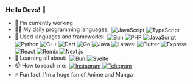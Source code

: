 <h3>Hello Devs! 👋</h3>
<ul>
    <li>
        <span>
            🏢 I’m currently working
        </span>
    </li>
    <li>
        <span>
            👨‍💻 My daily programming languages:&nbsp;
            <img align="center" alt="JavaScript" src="https://img.shields.io/badge/Javascript%20-%23F7DF1E.svg?&style=for-the-badge&logo=javascript&logoColor=222222">
            <img align="center" alt="TypeScript" src="https://img.shields.io/badge/TypeScript%20-%23007ACC.svg?&style=for-the-badge&logo=typescript&logoColor=white">
        </span>
    </li>
    <li>
        <span>
            🚩 Used languages and frameworks:&nbsp;
            <img align="center" alt="Bun" src="https://img.shields.io/badge/bun%20-%23faf1e1.svg?&style=for-the-badge&logo=bun&logoColor=222222">
            <img align="center" alt="PHP" src="https://img.shields.io/badge/php%20-%23777BB4.svg?&style=for-the-badge&logo=php&logoColor=white">
            <img align="center" alt="JavaScript" src="https://img.shields.io/badge/js%20-%23F7DF1E.svg?&style=for-the-badge&logo=javascript&logoColor=222222">
            <img align="center" alt="Python" src="https://img.shields.io/badge/python%20-%233776AB.svg?&style=for-the-badge&logo=python&logoColor=white">
            <img align="center" alt="C++" src="https://img.shields.io/badge/C++%20-%2300599C.svg?&style=for-the-badge&logo=c%2B%2B&logoColor=white">
            <img align="center" alt="Dart" src="https://img.shields.io/badge/Dart%20-%230175C2.svg?&style=for-the-badge&logo=dart&logoColor=white">
            <img align="center" alt="Go" src="https://img.shields.io/badge/Go%20-%2300ADD8.svg?&style=for-the-badge&logo=go&logoColor=white">
            <img align="center" alt="Java" src="https://img.shields.io/badge/java%20-%23007396.svg?&style=for-the-badge&logo=java&logoColor=white">
            <img align="center" alt="Laravel" src="https://img.shields.io/badge/laravel%20-%23FF2D20.svg?&style=for-the-badge&logo=laravel&logoColor=white">
            <img align="center" alt="Flutter" src="https://img.shields.io/badge/flutter%20-%2302569B.svg?&style=for-the-badge&logo=flutter&logoColor=white">
            <img align="center" alt="Express" src="https://img.shields.io/badge/express%20-%23000000.svg?&style=for-the-badge&logo=express&logoColor=white">
            <img align="center" alt="React" src="https://img.shields.io/badge/react%20-%2361DAFB.svg?&style=for-the-badge&logo=react&logoColor=white">
            <img align="center" alt="Remix" src="https://img.shields.io/badge/remix%20-%23000000.svg?&style=for-the-badge&logo=remix&logoColor=white">
            <img align="center" alt="Next.js" src="https://img.shields.io/badge/next%20-%23000000.svg?&style=for-the-badge&logo=next.js&logoColor=white">
        </span>
    </li>
    <li>
        <span>
            🏫 Learning all about:&nbsp;
            <img align="center" alt="Bun" src="https://img.shields.io/badge/bun%20-%23faf1e1.svg?&style=for-the-badge&logo=bun&logoColor=222222">
            <img align="center" alt="Svelte" src="https://img.shields.io/badge/svelte%20-%23FF3E00.svg?&style=for-the-badge&logo=svelte&logoColor=white">
        </span>
    </li>
    <li>
        <span>
        📫 How to reach me:&nbsp;
            <a href="https://www.instagram.com/jerrypalmi8/">
                <img align="center" src="https://img.shields.io/badge/Instagram-@jerrypalmi8-E4405F?logo=instagram&style=for-the-badge" alt="Instagram">
            </a>
            <a href="https://t.me/tiaxter">
                <img align="center" src="https://img.shields.io/badge/Telegram-@tiaxter-2CA5E0?logo=telegram&style=for-the-badge" alt="Telegram">
            </a>
          </span>
    </li>
    <li>
        <span>
          ⚡ Fun fact:&nbsp;I'm a huge fan of Anime and Manga&nbsp;
        </span>
    </li>
</ul>
